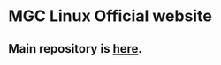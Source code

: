 # MGC Linux Official website

## Main repository is <a href="https://github.com/magic0824/mgclinux">here</a>.